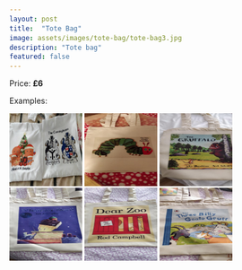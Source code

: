 ```yaml
---
layout: post
title:  "Tote Bag"
image: assets/images/tote-bag/tote-bag3.jpg
description: "Tote bag"
featured: false
---
```


Price: <b>£6</b>

Examples:

<a data-fancybox="gallery1" href="/assets/images/tote-bag/tote-bag1.jpg"><img src="/assets/images/tote-bag/tote-bag1.jpg" width="130" height="130"></a>
<a data-fancybox="gallery1" href="/assets/images/tote-bag/tote-bag2.jpg"><img src="/assets/images/tote-bag/tote-bag2.jpg" width="130" height="130"></a>
<a data-fancybox="gallery1" href="/assets/images/tote-bag/tote-bag3.jpg"><img src="/assets/images/tote-bag/tote-bag3.jpg" width="130" height="130"></a>
<a data-fancybox="gallery1" href="/assets/images/tote-bag/tote-bag4.jpg"><img src="/assets/images/tote-bag/tote-bag4.jpg" width="130" height="130"></a>
<a data-fancybox="gallery1" href="/assets/images/tote-bag/tote-bag5.jpg"><img src="/assets/images/tote-bag/tote-bag5.jpg" width="130" height="130"></a>
<a data-fancybox="gallery1" href="/assets/images/tote-bag/tote-bag6.jpg"><img src="/assets/images/tote-bag/tote-bag6.jpg" width="130" height="130"></a>
